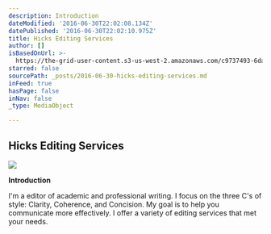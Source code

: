 ```yaml
---
description: Introduction
dateModified: '2016-06-30T22:02:08.134Z'
datePublished: '2016-06-30T22:02:10.975Z'
title: Hicks Editing Services
author: []
isBasedOnUrl: >-
  https://the-grid-user-content.s3-us-west-2.amazonaws.com/c9737493-6da6-4984-bc91-db94dcda2de5.jpg
starred: false
sourcePath: _posts/2016-06-30-hicks-editing-services.md
inFeed: true
hasPage: false
inNav: false
_type: MediaObject

---
```

## **Hicks Editing Services**
![](https://the-grid-user-content.s3-us-west-2.amazonaws.com/c9737493-6da6-4984-bc91-db94dcda2de5.jpg)

**Introduction**

I'm a editor of academic and professional writing. I focus on the three C's of style: Clarity, Coherence, and Concision. My goal is to help you communicate more effectively. I offer a variety of editing services that met your needs.
